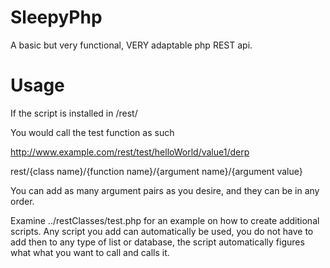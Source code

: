 SleepyPhp
=========

A basic but very functional, VERY adaptable php REST api.

Usage
=====

If the script is installed in /rest/

You would call the test function as such

http://www.example.com/rest/test/helloWorld/value1/derp

rest/{class name}/{function name}/{argument name}/{argument value}

You can add as many argument pairs as you desire, and they can be in any order.

Examine ../restClasses/test.php for an example on how to create additional scripts. Any script you add can automatically be used, you do not have to add then to any type of list or database, the script automatically figures what what you want to call and calls it.